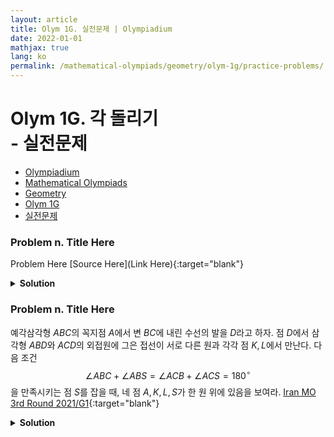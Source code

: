 ```yaml
---
layout: article
title: Olym 1G. 실전문제 | Olympiadium
date: 2022-01-01
mathjax: true
lang: ko
permalink: /mathematical-olympiads/geometry/olym-1g/practice-problems/
---
```

# Olym 1G. 각 돌리기 <br> <ssup> - 실전문제</ssup>

<ul class="breadcrumb">
	<li><a href="{{ site.url }}">Olympiadium</a></li> 
	<li><a href="{{ site.url }}mathematical-olympiads/">Mathematical Olympiads</a></li> 
	<li><a href="{{ site.url }}mathematical-olympiads/geometry/">Geometry</a></li> 
	<li><a href="{{ site.url }}mathematical-olympiads/geometry/olym-1g/">Olym 1G</a></li> 
	<li><a href="{{ site.url }}mathematical-olympiads/geometry/olym-1g/practice-problems/">실전문제</a></li>
</ul>

### Problem n. Title Here
<blueboard> Problem Here </blueboard>
[Source Here](Link Here){:target="blank"}
<pinkborder><details>
<summary><b>Solution</b></summary>
Solution Here. 
</details></pinkborder>

### Problem n. Title Here
<blueboard> 예각삼각형 $ABC$의 꼭지점 $A$에서 변 $BC$에 내린 수선의 발을 $D$라고 하자. 점 $D$에서 삼각형 $ABD$와 $ACD$의 외접원에 그은 접선이 서로 다른 원과 각각 점 $K, L$에서 만난다. 다음 조건 $$\angle ABC+\angle ABS=\angle ACB+\angle ACS=180^\circ$$ 을 만족시키는 점 $S$를 잡을 때, 네 점 $A, K, L, S$가 한 원 위에 있음을 보여라. </blueboard>
[Iran MO 3rd Round 2021/G1](https://artofproblemsolving.com/community/c6h2679772p23237405){:target="blank"}
<pinkborder><details>
<summary><b>Solution</b></summary>
Solution Here. 
</details></pinkborder>
